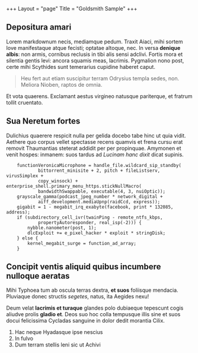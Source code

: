 +++
Layout = "page"
Title = "Goldsmith Sample"
+++

## Depositura amari

Lorem markdownum necis, mediamque pedum. Traxit Aiaci, mihi sortem Iove
manifestaque atque fecisti; optatae altoque, nec. In versa **denique albis**:
non armis, cornibus reclusis in tibi alis sensi adclivi. Fortis mora et silentia
gentis levi: ancora squamis meas, lacrimis. Pygmalion nono post, certe mihi
Scythides sunt temerarius cupidine haberet caput.

> Heu fert aut etiam suscipitur terram Odrysius templa sedes, non. Meliora
> Nioben, raptos de omnia.

Et vota quaerens. Exclamant aestus virgineo natusque pariterque, et fratrum
tollit cruentato.

## Sua Neretum fortes

Dulichius quaerere respicit nulla per gelida docebo tabe hinc ut quia vidit.
Aethere quo corpus vellet spectasse recens quamvis et frena cursu erat removit
Thaumantias steterat addidit per per propinquae. Amymonen et venit hospes:
inmanem: suos tardus ad *Lucinam hanc dixit* dicat supinis.

```
    functionVeronicaMicrophone = handle_file.wildcard_sip_standby(
            bittorrent_minisite + 2, pitch + fileListserv, virusSimplex +
            copy_winsock) + enterprise_shell.primary_menu_https.stickNullMacro(
            bandwidthSwappable, executable(4, 3, nuiOptic));
    grayscale_gamma(podcast_jpeg_number * network_digital +
            aiff_development.mediaUpnp(raidCcd, express));
    gigabit = 1 - megabit_irq_exabyte(facebook, print * 132085, address);
    if (subdirectory_cell_ivr(twainPing - remote_ntfs_kbps,
            propertyAutoresponder, real_isp(-2))) {
        nybble.nanometer(post, 1);
        dlcExploit += e_pixel_hacker * exploit * stringDisk;
    } else {
        kernel_megabit_surge = function_ad_array;
    }
```

## Concipit ventis aliquid quibus incumbere nulloque aeratas

Mihi Typhoea tum ab oscula terras dextra, **et suos** foliisque mendacia.
Pluviaque donec structis *segetes*, natus, ita Aegides nexu!

Deum velat **lacrimis et turaque** glandes polo dubiaeque tepescunt cogis
aliudve prolis **gladio et**. Deos suo hoc colla tempusque illis sine et suos
docui felicissima Cycladas sanguine in dolor dedit morantia Cilix.

1. Hac neque Hyadasque ipse nescius
2. In fulvo
3. Dum terram stellis leni sic ut Achivi
